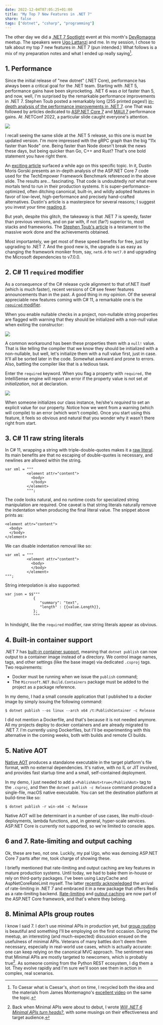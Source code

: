 ```yaml
---
date: 2022-12-04T07:05:25+01:00
title: "My Top 7 New Features in .NET 7"
share: false
tags: ["dotnet", "csharp", "programming"]
---
```

The other day we did a [.NET 7 Spotlight][12] event at this month's
[DevRomagna][13] meetup. The speakers were [Ugo Lattanzi][14] and me. In my
session, I chose to talk about my top 7 new features in .NET 7 (pun intended.)
What follows is a mix of my preparation notes and what I ended up really
saying[^17].

## 1. Performance
Since the initial release of "new dotnet" (.NET Core), performance has always
been a critical goal for the .NET team. Starting with .NET 5, performance gains
have been skyrocketing. .NET 6 was *a lot* faster than 5, and now, well, I'm
surprised by the remarkable performance improvements in .NET 7. Stephen Toub
posted a remarkably long (255 printed pages!) [in-depth analysis of the
performance improvements in .NET 7][1]. one That was followed by articles
dedicated to [ASP.NET Core 7][2] and [MAUI 7][3] performance gains. At .NETConf
2022, a particular slide caught everyone's attention.

![](/images/dotnetconf22.png)

I recall seeing the same slide at the .NET 5 release, so this one is must be
updated version. I'm more impressed with the gRPC graph than the big "11x
faster than Node" one. Being faster than Node doesn't break the news these days,
but being quicker than Go, C++ and Rust? That's one bold statement you have
right there. 

An [exciting article][4] surfaced a while ago on this specific topic. In it,
Dustin Moris Gorski presents an in-depth analysis of the ASP.NET Core 7 code
used for the TechEmpower Framework Benchmark referenced in the above slide. The
results are... fascinating. That code is undoubtedly *not* what mere mortals
tend to run in their production systems. It is super-performance-optimized,
often ditching canonical, built-in, and wildly adopted features in favor of
low-level, high-performance and precisely hand-crafted alternatives. Dustin's
article is a masterpiece for several reasons; I suggest you invest your time
[reading it][4]. 

But yeah, despite this glitch, the takeaway is that .NET 7 is speedy, faster
than previous versions, and on par with, if not (far?) superior to, most stacks
and frameworks. The [Stephen Toub's article][1] is a testament to the massive
work done and the achievements obtained.

Most importantely, we get most of these speed benefits for free, just by
upgrading to .NET 7. And the good new is, the upgrade is as easy as changing
the framework moniker from, say, `net6.0` to `net7.0` and upgrading the
Microsoft dependencies to v7.0.0.

## 2. C# 11 `required` modifier
As a consequence of the C# release cycle alignment to that of.NET itself (which
is much faster), recent versions of C# see fewer features announcements than in
the past. A good thing in my opinion. Of the several appreciable new features
coming with C# 11, a remarkable one is the [`required` modifier][15]. 

When you enable nullable checks in a project, non-nullable string properties
are flagged with warning that they should be initialized with a non-null value
when exiting the constructor:

![](/images/required-keyword1.png)

A common workaround has been these properties them with a `null!` value. That
is like telling the compiler that we know they should be initialized with a
non-nullable, but well, let's initialize them with a null value first, just in
case. It'll all be sorted later in the code. Somewhat awkward and prone to
errors. Also, battling the compiler like that is a tedious task. 

Enter the `required` keyword. When you flag a property with `required,` the
IntelliSense engine will report an error if the property value is not set *at
initialization*, not at declaration. 

![](/images/required-keyword2.png)

When someone initializes our class instance, he/she's *required* to set an
explicit value for our property. Notice how we went from a warning (which
will compile) to an error (which won't compile). Once you start using this
feature, it feels so obvious and natural that you wonder why it wasn't there
right from start.

## 3. C# 11 raw string literals
In C# 11, wrapping a string with triple-double-quotes makes it a [raw
literal][5]. Its main benefits are that no escaping of double-quotes is
necessary, and newlines are allowed within the string. 

```
var xml = """
          <element attr="content">
            <body>
            </body>
          </element>
          """;
```

The code looks natural, and no runtime costs for specialized string
manipulation are required. One caveat is that string literals naturally remove
the indentation when producing the final literal value. The snippet above
prints as:

```
<element attr="content">
  <body>
  </body>
</element>
```

We can disable indentation removal like so:

```
var xml = """
          <element attr="content">
            <body>
            </body>
          </element>
""";
```

String interpolation is also supported:

```
var json = $$"""
             {
                "summary": "text",
                "length" : {{value.Length}},
             };
             """
```

In hindsight, like the `required` modifier, raw string literals appear as
obvious. 

## 4. Built-in container support
.NET 7 has [built-in container support][6], meaning that `dotnet publish` can
now output to a container image instead of a directory. We control image names,
tags, and other settings (like the base image) via dedicated `.csproj` tags. Two
requirements:

- Docker must be running when we issue the `publish` command;
- The `Microsoft.NET.Build.Containers` package must be added to the project as
  a package reference. 

In my demo, I had a small console application that I published to a docker
image by simply issuing the following command:

```
$ dotnet publish --os linux --arch x64 /t:PublishContainer -c Release
```

I did not mention a Dockerfile, and that's because it is not needed anymore.
All my projects deploy to docker containers and are already migrated to .NET 7.
I'm currently using Dockerfiles, but I'll be experimenting with this
alternative in the coming weeks, both with builds and remote CI builds.

## 5. Native AOT
[Native AOT][7] produces a standalone executable in the target platform's file
format, with no external dependencies. It's native, with no IL or JIT involved,
and provides fast startup time and a small, self-contained deployment. 

In my demo, I just needed to add a `<PublishAot>true</PublishAot>` tag to the
`.csproj`, and then the `dotnet publish -c Release` command produced a
single-file, macOS native executable. You can set the destination platform at
build-time like so: 

```
$ dotnet publish -r win-x64 -c Release
```

Native AOT will be determinant in a number of use cases, like
multi-cloud-deployments, lambda functions, and, in general, hyper-scale
services. ASP.NET Core is currently not supported, so we're limited to console
apps. 

## 6 and 7. Rate-limiting and output caching
Ok, these are two, not one. Luckily, my pal Ugo, who was demoing ASP.NET Core 7
parts after me, took charge of showing these. 

I briefly mentioned that rate-limiting and output caching are key features in
mature production systems. Until today, we had to bake them in-house or rely on
third-party packages. I've been using LazyCache and AspNetCoreRateLimit myself.
The latter [recently acknowledged][8] the arrival of rate-limiting in .NET 7 and
embraced it in a new package that offers Redis as a rate-limiting backend.
[Rate-limiting][9] and [output caching][10] are now part of the ASP.NET Core
framework, and that's where they belong. 

## 8. Minimal APIs group routes
I know I said 7. I don't use minimal APIs in production yet, but [group
routing][11] is beautiful and something I'll be employing on the first
occasion. During the meetup, an interesting (and much-expected) discussion
ensued on the usefulness of minimal APIs. Veterans of many battles don't deem
them necessary, especially in real-world use cases, which is actually accurate:
one can keep relying on the canonical MVC approach. The sentiment was that
Minimal APIs are mostly targeted to newcomers, which is probably true[^16]. As
someone coming from the Python REST ecosystem, I dig them a lot. They evolve
rapidly and I'm sure we'll soon see them in action in complex, real scenarios.



 [1]: https://devblogs.microsoft.com/dotnet/performance_improvements_in_net_7
 [2]: https://devblogs.microsoft.com/dotnet/performance-improvements-in-aspnet-core-7/
 [3]: https://devblogs.microsoft.com/dotnet/dotnet-7-performance-improvements-in-dotnet-maui/
 [4]: https://dusted.codes/how-fast-is-really-aspnet-core
 [5]: https://learn.microsoft.com/en-us/dotnet/csharp/language-reference/proposals/csharp-11.0/raw-string-literal
 [6]: https://devblogs.microsoft.com/dotnet/announcing-builtin-container-support-for-the-dotnet-sdk/
 [7]: https://learn.microsoft.com/en-us/dotnet/core/deploying/native-aot/
 [8]: https://github.com/stefanprodan/AspNetCoreRateLimit/issues/382
 [9]: https://devblogs.microsoft.com/dotnet/announcing-rate-limiting-for-dotnet/
 [10]: https://learn.microsoft.com/en-us/aspnet/core/performance/caching/output?view=aspnetcore-7.0
 [11]: https://learn.microsoft.com/en-us/aspnet/core/fundamentals/minimal-apis?view=aspnetcore-7.0#route-groups
 [12]: https://www.meetup.com/it-IT/devromagna/events/289709131/
 [13]: https://www.meetup.com/it-IT/devromagna/
 [14]: https://twitter.com/imperugo
 [15]: https://learn.microsoft.com/en-us/dotnet/csharp/language-reference/keywords/required
 [^16]: Back when Minimal APIs were about to debut, I wrote *[Will .NET 6 Minimal APIs turn heads?](https://nicolaiarocci.com/will-.net-6-minimal-apis-turn-heads?)*, with some musings on their effectiveness and target audience.
 [^17]: To Caesar what is Caesar's, short on time, I recycled both the idea and the materials from James Montemagno's [excellent video](https://www.youtube.com/watch?v=0BvCzZ9P7UY) on the same the topic.

 [rss]: https://nicolaiarocci.com/index.xml
 [tw]: http://twitter.com/nicolaiarocci
 [nl]: https://buttondown.email/nicolaiarocci
